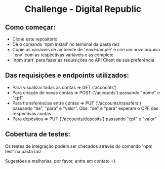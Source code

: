 <h1 align="center">Challenge - Digital Republic</h1>

## Como começar:
- Clone este repositório
- Dê o comando 'npm install' no terminal da pasta raiz
- Copie as variáveis de ambiente de '.envExample' e crie um novo arquivo '.env' com as respectivas variáveis e as complete
- 'npm start' para fazer as requisições no API Client de sua preferência

## Das requisições e endpoints utilizados:
- Para visualizar todas as contas => GET ('accounts')
- Para criação de novas contas => POST ('/accounts') passando "nome" e "cpf"
- Para transferências entre contas => PUT ('/accounts/transfers') passando "de", "para" e "valor". Obs: "de" e "para" esperam o CPF das respectivas contas.
- Para depósitos => PUT ('/accounts/deposits') passando "cpf" e "valor"

## Cobertura de testes:
Os testes de integração podem ser checados através do comando 'npm test' na pasta raiz

Sugestões e melhorias, por favor, entre em contato =)
